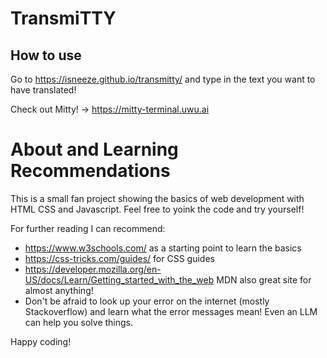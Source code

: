 # TransmiTTY

## How to use 

Go to https://isneeze.github.io/transmitty/ and type in the text you want to have translated!

Check out Mitty! -> https://mitty-terminal.uwu.ai

# About and Learning Recommendations

This is a small fan project showing the basics of web development with HTML CSS and Javascript. Feel free to yoink the code and try yourself! 

For further reading I can recommend:

- https://www.w3schools.com/ as a starting point to learn the basics
- https://css-tricks.com/guides/ for CSS guides
- https://developer.mozilla.org/en-US/docs/Learn/Getting_started_with_the_web MDN also great site for almost anything!
- Don't be afraid to look up your error on the internet (mostly Stackoverflow) and learn what the error messages mean! Even an LLM can help you solve things.

Happy coding!
